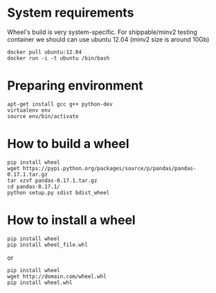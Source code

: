 System requirements
===================
Wheel's build is very system-specific.
For shippable/minv2 testing container we should can use ubuntu 12.04 (minv2 size is around 10Gb)
```
docker pull ubuntu:12.04
docker run -i -t ubuntu /bin/bash
```
Preparing environment
=========================================
```
apt-get install gcc g++ python-dev
virtualenv env
source env/bin/activate
```

How to build a wheel
==================

```
pip install wheel
wget https://pypi.python.org/packages/source/p/pandas/pandas-0.17.1.tar.gz
tar xzvf pandas-0.17.1.tar.gz
cd pandas-0.17.1/
python setup.py sdist bdist_wheel
```

How to install a wheel
====================

```
pip install wheel
pip install wheel_file.whl
```

or

```
pip install wheel
wget http://domain.com/wheel.whl
pip install wheel.whl
```
